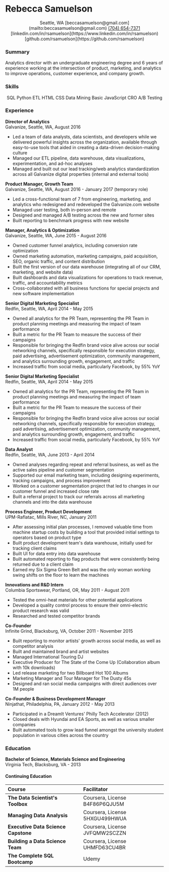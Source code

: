 # Rebecca Samuelson  

<center><i class="fa fa-globe"></i> Seattle, WA <i class="fa fa-envelope"></i> [beccasamuelson@gmail.com](mailto:beccasamuelson@gmail.com)  
<i class="fa fa-phone"></i> <a href="imessage://beccasamuelson@gmail.com">(704) 654-7371</a> <i class="fa fa-linkedin"></i> [linkedin.com/in/rsamuelson](https://www.linkedin.com/in/rsamuelson)  
<i class="fa fa-github"></i> [github.com/rsamuelson](https://github.com/rsamuelson)</center>

### Summary  
Analytics director with an undergraduate engineering degree and 6 years of experience working at the intersection of product, marketing, and analytics to improve operations, customer experience, and company growth.

### Skills
<center>SQL <i class="fa fa-asterisk"></i> Python <i class="fa fa-asterisk"></i> ETL <i class="fa fa-asterisk"></i> HTML <i class="fa fa-asterisk"></i> CSS <i class="fa fa-asterisk"></i> Data Mining <i class="fa fa-asterisk"></i> Basic JavaScript  <i class="fa fa-asterisk"></i> CRO <i class="fa fa-asterisk"></i> A/B Testing </center>

### Experience
**Director of Analytics**  
Galvanize, Seattle, WA, August 2016  
- Led a team of data analysts, data scientists, and developers while we delivered powerful insights across the organization, available through easy-to-use tools that aided in creating a data-driven decision-making culture
- Managed our ETL pipeline, data warehouse, data visualizations, experimentation, and ad-hoc analyses
- Managed and built out our lead tracking/web analytics standardization across all Galvanize digital properties (internal and external tools)

**Product Manager, Growth Team**  
Galvanize, Seattle, WA, August 2016 - January 2017 (temporary role)  
- Led a cross-functional team of 7 from engineering, marketing, and analytics who redesigned and redeveloped the Galvanize.com website
- Managed user testing, both in-person and remote
- Designed and managed A/B testing across the new and former sites
- Built reporting to benchmark progress with new website

**Manager, Analytics & Optimization**  
Galvanize, Seattle, WA, June 2015 - August 2016  
- Owned customer funnel analytics, including conversion rate optimization
- Owned marketing automation, marketing campaigns, paid acquisition, SEO, organic traffic, and content distribution
- Built the first version of our data warehouse (integrating all of our CRM, marketing, and website data)
- Built dashboards and data visualizations for operations to track revenue, traffic, and accountability metrics
- Cross-collaborated with all business functions for special projects and new software implementation

**Senior Digital Marketing Specialist**  
Redfin, Seattle, WA, April 2014 - May 2015  
- Owned all analytics for the PR Team, representing the PR Team in product planning meetings and measuring the impact of team performance
- Built a metric for the PR Team to measure the success of their campaigns
- Responsible for bringing the Redfin brand voice alive across our social networking channels, specifically responsible for execution strategy, paid advertising, advertisement optimization, community management, and analytics surrounding growth, engagement, and traffic
- Increased traffic from social media, particularly Facebook, by 55% YoY

**Senior Digital Marketing Specialist**  
Redfin, Seattle, WA, April 2014 - May 2015  
- Owned all analytics for the PR Team, representing the PR Team in product planning meetings and measuring the impact of team performance
- Built a metric for the PR Team to measure the success of their campaigns
- Responsible for bringing the Redfin brand voice alive across our social networking channels, specifically responsible for execution strategy, paid advertising, advertisement optimization, community management, and analytics surrounding growth, engagement, and traffic
- Increased traffic from social media, particularly Facebook, by 55% YoY

**Data Analyst**  
Redfin, Seattle, WA, June 2013 - April 2014  
- Owned analyses regarding repeat and referral business, as well as the active sales pipeline and customer segmentation
- Supported our email marketing team, including designing experiments, tracking campaigns, and process improvement
- Worked on a customer segmentation project that led to changes in our customer funnel and increased close rate
- Built a referral project to track our referrals across all marketing channels and into the data warehouse


**Process Engineer, Product Development**    
UPM-Raflatac, Mills River, NC, January 2011  
- After assessing initial plan processes, I removed valuable time from machine startup costs by building a tool that provided initial settings to operators based on product type
- Built product development team's data warehouse, initially used for tracking client claims
- Built UI for data entry into data warehouse
- Built automated reporting to flag products that were consistently being returned due to a client claim
- Earned my Six Sigma Green Belt and was the only woman working swing shifts on the floor to learn the machines

**Innovations and R&D Intern**  
Columbia Sportswear, Portland, OR, May 2011 - August 2011  
- Tested the omni-heat materials for other potential applications
- Developed a quality control process to ensure their omni-electric product research was valid
- Researched and tested competitor brands

**Co-Founder**  
Infinite Grind, Blacksburg, VA, October 2011 - November 2015  
- Built reporting to monitor artists' growth across social media, as well as competitor analysis
- Built and maintained brand and artist websites
- Managed International Touring DJ
- Executive Producer for The State of the Come Up (Collaboration album with 10k downloads)
- Led release marketing for two Billboard Hot 100 Albums
- Marketing Manager and Tour Manager for The Dusty 45s
- Designed and ran social media campaigns with direct audiences over 1M people

**Co-Founder & Business Development Manager**  
Ninjathat, Philadelphia, PA, January 2012 - May 2013
- Participated in a DreamIt Ventures' Philly Tech Accelerator (2012)
- Closed deals with Hyundai and EA Sports, as well as various smaller companies
- Built automated tools to grow lead funnel amongst the university student population in various cities across the country

### Education
**Bachelor of Science, Materials Science and Engineering**  
Virginia Tech, Blacksburg, VA - 2013

#### Continuing Education
Course   | Facilitator   |
:--- | :--- |
**The Data Scientist's Toolbox** | Coursera, License B4F86P6QJU5M |
**Managing Data Analysis** | Coursera, License 5HXGU499HWUA |
**Executive Data Science Capstone** | Coursera, License JVFQMW2SCZZN |
**Building a Data Science Team** | Coursera, License UHMFD63CU4BR |
**The Complete SQL Bootcamp** | Udemy |
